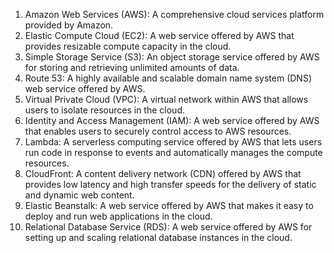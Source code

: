 1. Amazon Web Services (AWS): A comprehensive cloud services platform provided by Amazon.
2. Elastic Compute Cloud (EC2): A web service offered by AWS that provides resizable compute capacity in the cloud.
3. Simple Storage Service (S3): An object storage service offered by AWS for storing and retrieving unlimited amounts of data.
4. Route 53: A highly available and scalable domain name system (DNS) web service offered by AWS.
5. Virtual Private Cloud (VPC): A virtual network within AWS that allows users to isolate resources in the cloud.
6. Identity and Access Management (IAM): A web service offered by AWS that enables users to securely control access to AWS resources.
7. Lambda: A serverless computing service offered by AWS that lets users run code in response to events and automatically manages the compute resources.
8. CloudFront: A content delivery network (CDN) offered by AWS that provides low latency and high transfer speeds for the delivery of static and dynamic web content.
9. Elastic Beanstalk: A web service offered by AWS that makes it easy to deploy and run web applications in the cloud.
10. Relational Database Service (RDS): A web service offered by AWS for setting up and scaling relational database instances in the cloud.
